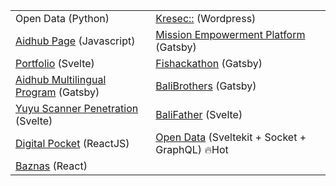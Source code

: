 |  |  |
| ------------- | ------------- |
| Open Data (Python)  | [Kresec::](https://kresec.stikom-bali.ac.id) (Wordpress) |
| [Aidhub Page](https://aidhub.org) (Javascript)  | [Mission Empowerment Platform](https://aidhub.net) (Gatsby)  |
| [Portfolio](https://dota-monster.vercel.app) (Svelte)  | [Fishackathon](https://fishackathonclone.gatsbyjs.io) (Gatsby)  |
| [Aidhub Multilingual Program](https://aidhubfoundation.gatsbyjs.io) (Gatsby) | [BaliBrothers](https://stunning-maamoul-54bd04.netlify.app) (Gatsby) |
| [Yuyu Scanner Penetration](https://yuyuscanner.vercel.app) (Svelte) |  [BaliFather](https://marvelous-bubblegum-36122b.netlify.app) (Svelte) |
| [Digital Pocket](https://multilingual-dashboard.vercel.app) (ReactJS) | [Open Data](https://open-data-template-1.vercel.app) (Sveltekit + Socket + GraphQL) 🔥Hot |
| [Baznas](https://baznasupzalhidayahgatsu.com/) (React) |  |
